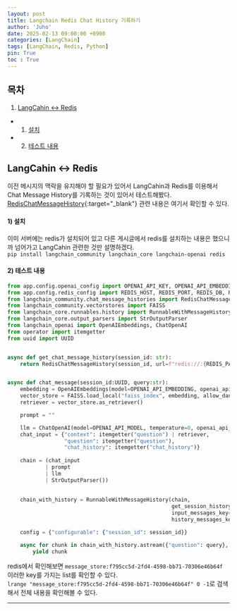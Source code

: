 ```yaml
---
layout: post
title: Langchain Redis Chat History 기록하기
author: 'Juho'
date: 2025-02-13 09:00:00 +0900
categories: [LangChain]
tags: [LangChain, Redis, Python]
pin: True
toc : True
---
```


<style>
  th{
    font-weight: bold;
    text-align: center;
    background-color: white;
  }
  td{
    background-color: white;
  }

</style>

## 목차
1. [LangCahin <-> Redis](#langcahin---redis)
 - 1) [설치](#1-설치)
 - 2) [테스트 내용](#2-테스트-내용)

## LangCahin <-> Redis
이전 메시지의 맥락을 유지해야 할 필요가 있어서 LangCahin과 Redis를 이용해서 Chat Message History를 기록하는 것이 있어서 테스트해봤다.<br/>
[RedisChatMessageHistory](https://python.langchain.com/api_reference/community/chat_message_histories/langchain_community.chat_message_histories.redis.RedisChatMessageHistory.html#langchain_community.chat_message_histories.redis.RedisChatMessageHistory){:target="_blank"} 관련 내용은 여기서 확인할 수 있다.<br/>


#### 1) 설치
이미 서버에는 redis가 설치되어 있고 다른 게시글에서 redis를 설치하는 내용은 했으니까 넘어가고 LangCahin 관련한 것만 설명하겠다.<br/>
`pip install langchain_community langchain_core langchain-openai redis`


#### 2) 테스트 내용
```python
from app.config.openai_config import OPENAI_API_KEY, OPENAI_API_EMBEDDING, OPENAI_API_MODEL
from app.config.redis_config import REDIS_HOST, REDIS_PORT, REDIS_DB, REDIS_PASSWORD
from langchain_community.chat_message_histories import RedisChatMessageHistory
from langchain_community.vectorstores import FAISS
from langchain_core.runnables.history import RunnableWithMessageHistory
from langchain_core.output_parsers import StrOutputParser
from langchain_openai import OpenAIEmbeddings, ChatOpenAI
from operator import itemgetter
from uuid import UUID


async def get_chat_message_history(session_id: str):
    return RedisChatMessageHistory(session_id, url=f"redis://:{REDIS_PASSWORD}@{REDIS_HOST}:{REDIS_PORT}/{REDIS_DB}")


async def chat_message(session_id:UUID, query:str):
    embedding = OpenAIEmbeddings(model=OPENAI_API_EMBEDDING, openai_api_key=OPENAI_API_KEY)
    vector_store = FAISS.load_local("faiss_index", embedding, allow_dangerous_deserialization=True)
    retriever = vector_store.as_retriever()

    prompt = ""

    llm = ChatOpenAI(model=OPENAI_API_MODEL, temperature=0, openai_api_key=OPENAI_API_KEY, streaming=True)
    chat_input = {"context": itemgetter("question") | retriever,
                  "question": itemgetter("question"),
                  "chat_history": itemgetter("chat_history")}
            
    chain = (chat_input
            | prompt
            | llm
            | StrOutputParser())
            
        
    chain_with_history = RunnableWithMessageHistory(chain,
                                                    get_session_history=lambda session_id: get_chat_message_history,
                                                    input_messages_key="question",
                                                    history_messages_key="chat_history")

    config = {"configurable": {"session_id": session_id}}

    async for chunk in chain_with_history.astream({"question": query}, config=config):
        yield chunk

```

redis에서 확인해보면
`message_store:f795cc5d-2fd4-4598-bb71-70306e46b64f` 이러한 key를 가지는 list를 확인할 수 있다.<br/>
`lrange "message_store:f795cc5d-2fd4-4598-bb71-70306e46b64f" 0 -1`로 검색해서 전체 내용을 확인해볼 수 있다. <br/>


---